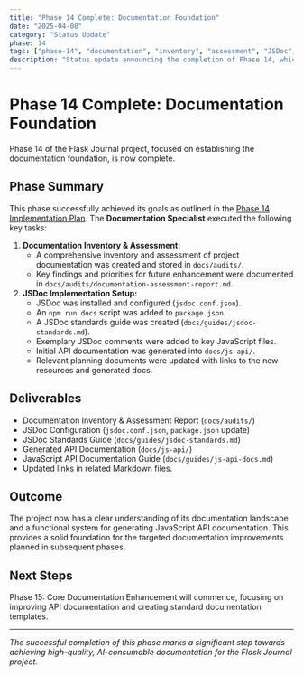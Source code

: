 ```yaml
---
title: "Phase 14 Complete: Documentation Foundation"
date: "2025-04-08"
category: "Status Update"
phase: 14
tags: ["phase-14", "documentation", "inventory", "assessment", "JSDoc", "setup", "complete"]
description: "Status update announcing the completion of Phase 14, which focused on establishing the documentation foundation, including inventory, assessment, and JSDoc setup."
---
```


# Phase 14 Complete: Documentation Foundation

Phase 14 of the Flask Journal project, focused on establishing the documentation foundation, is now complete.

## Phase Summary

This phase successfully achieved its goals as outlined in the [Phase 14 Implementation Plan](@docs/implementation/14-phase-fourteen-documentation-foundation.md). The **Documentation Specialist** executed the following key tasks:

1.  **Documentation Inventory & Assessment:**
    *   A comprehensive inventory and assessment of project documentation was created and stored in `docs/audits/`.
    *   Key findings and priorities for future enhancement were documented in `docs/audits/documentation-assessment-report.md`.
2.  **JSDoc Implementation Setup:**
    *   JSDoc was installed and configured (`jsdoc.conf.json`).
    *   An `npm run docs` script was added to `package.json`.
    *   A JSDoc standards guide was created (`docs/guides/jsdoc-standards.md`).
    *   Exemplary JSDoc comments were added to key JavaScript files.
    *   Initial API documentation was generated into `docs/js-api/`.
    *   Relevant planning documents were updated with links to the new resources and generated docs.

## Deliverables

*   Documentation Inventory & Assessment Report (`docs/audits/`)
*   JSDoc Configuration (`jsdoc.conf.json`, `package.json` update)
*   JSDoc Standards Guide (`docs/guides/jsdoc-standards.md`)
*   Generated API Documentation (`docs/js-api/`)
*   JavaScript API Documentation Guide (`docs/guides/js-api-docs.md`)
*   Updated links in related Markdown files.

## Outcome

The project now has a clear understanding of its documentation landscape and a functional system for generating JavaScript API documentation. This provides a solid foundation for the targeted documentation improvements planned in subsequent phases.

## Next Steps

Phase 15: Core Documentation Enhancement will commence, focusing on improving API documentation and creating standard documentation templates.

---

*The successful completion of this phase marks a significant step towards achieving high-quality, AI-consumable documentation for the Flask Journal project.*